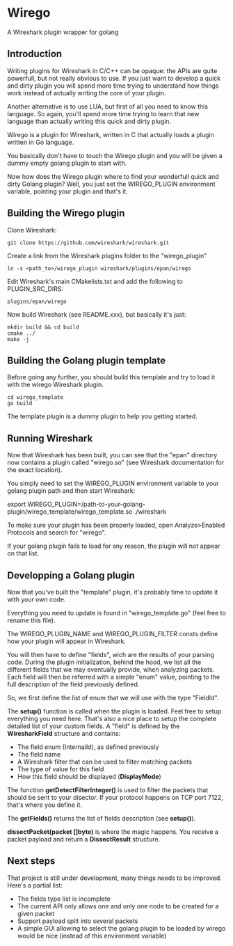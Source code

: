 # Wirego

A Wireshark plugin wrapper for golang

## Introduction

Writing plugins for Wireshark in C/C++ can be opaque: the APIs are quite powerfull, but not really obvious to use. If you just want to develop a quick and dirty plugin you will spend more time trying to understand how things work instead of actually writing the core of your plugin.

Another alternative is to use LUA, but first of all you need to know this language. So again, you'll spend more time trying to learn that new language than actually writing this quick and dirty plugin.


Wirego is a plugin for Wireshark, written in C that actually loads a plugin written in Go language.

You basically don't have to touch the Wirego plugin and you will be given a dummy empty golang plugin to start with.

Now how does the Wirego plugin where to find your wonderfull quick and dirty Golang plugin?
Well, you just set the WIREGO_PLUGIN environment variable, pointing your plugin and that's it.


## Building the Wirego plugin

Clone Wireshark:

    git clone https://github.com/wireshark/wireshark.git

Create a link from the Wireshark plugins folder to the "wirego_plugin"

    ln -s <path_to>/wirego_plugin wireshark/plugins/epan/wirego

Edit Wireshark's main CMakelists.txt and add the following to PLUGIN_SRC_DIRS:

    plugins/epan/wirego

Now build Wireshark (see README.xxx), but basically it's just:

    mkdir build && cd build
    cmake ../
    make -j


## Building the Golang plugin template

Before going any further, you should build this template and try to load it with the wirego Wireshark plugin.

    cd wirego_template
    go build

The template plugin is a dummy plugin to help you getting started.

## Running Wireshark

Now that Wireshark has been built, you can see that the "epan" directory now contains a plugin called "wirego.so" (see Wireshark documentation for the exact location).

You simply need to set the WIREGO_PLUGIN environment variable to your golang plugin path and then start Wireshark:

  export WIREGO_PLUGIN=/path-to-your-golang-plugin/wirego_template/wirego_template.so
  ./wireshark

To make sure your plugin has been properly loaded, open Analyze>Enabled Protocols and search for "wirego".

If your golang plugin fails to load for any reason, the plugin will not appear on that list.

## Developping a Golang plugin

Now that you've built the "template" plugin, it's probably time to update it with your own code.

Everything you need to update is found in "wirego_template.go" (feel free to rename this file).

The WIREGO_PLUGIN_NAME and WIREGO_PLUGIN_FILTER consts define how your plugin will appear in Wireshark.

You will then have to define "fields", wich are the results of your parsing code.
During the plugin initialization, behind the hood, we list all the different fields that we may eventually provide, when analyzing packets.
Each field will then be referred with a simple "enum" value, pointing to the full description of the field previously defined.

So, we first define the list of enum that we will use with the type "FieldId".

The **setup()** function is called when the plugin is loaded. Feel free to setup everything you need here.
That's also a nice place to setup the complete detailed list of your custom fields.
A "field" is defined by the **WiresharkField** structure and contains:

  - The field enum (InternalId), as defined previously
  - The field name
  - A Wireshark filter that can be used to filter matching packets
  - The type of value for this field
  - How this field should be displayed (**DisplayMode**)

The function **getDetectFilterInteger()** is used to filter the packets that should be sent to your disector. If your protocol happens on TCP port 7122, that's where you define it.

The **getFields()** returns the list of fields description (see **setup()**).

**dissectPacket(packet []byte)** is where the magic happens. You receive a packet payload and return a **DissectResult** structure.


## Next steps

That project is still under development, many things needs to be improved.
Here's a partial list:

  - The fields type list is incomplete
  - The current API only allows one and only one node to be created for a given packet
  - Support payload split into several packets
  - A simple GUI allowing to select the golang plugin to be loaded by wirego would be nice (instead of this environment variable)


